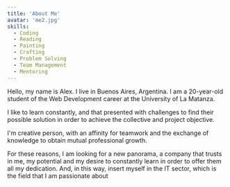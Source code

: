 ```yaml
---
title: 'About Me'
avatar: 'me2.jpg'
skills:
  - Coding
  - Reading
  - Painting
  - Crafting
  - Problem Solving
  - Team Management
  - Mentoring
---
```


Hello, my name is Alex. I live in Buenos Aires, Argentina. 
I am a 20-year-old student of the Web Development career at the University of La Matanza.

I like to learn constantly, and that presented with challenges to find their possible solution in order to achieve the collective and project objective.

I'm creative person, with an affinity for teamwork and the exchange of knowledge to obtain mutual professional growth.

For these reasons, I am looking for a new panorama, a company that trusts in me, my potential and my desire to constantly learn in order to offer them all my dedication. And, in this way, insert myself in the IT sector, which is the field that I am passionate about